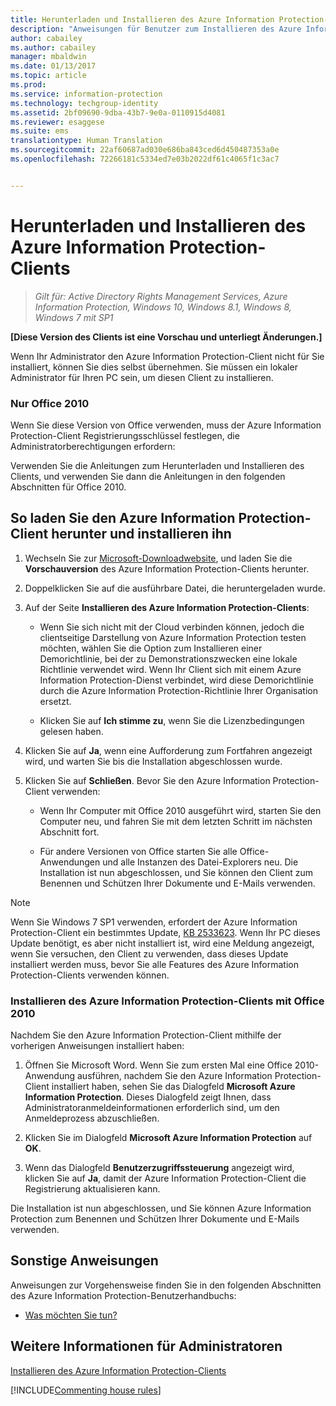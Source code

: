 ```yaml
---
title: Herunterladen und Installieren des Azure Information Protection-Clients | Azure Information Protection
description: "Anweisungen für Benutzer zum Installieren des Azure Information Protection-Clients für Windows, damit Sie Ihre Dokumente und E-Mails klassifizieren und schützen können."
author: cabailey
ms.author: cabailey
manager: mbaldwin
ms.date: 01/13/2017
ms.topic: article
ms.prod: 
ms.service: information-protection
ms.technology: techgroup-identity
ms.assetid: 2bf09690-9dba-43b7-9e0a-0110915d4081
ms.reviewer: esaggese
ms.suite: ems
translationtype: Human Translation
ms.sourcegitcommit: 22af60687ad030e686ba843ced6d450487353a0e
ms.openlocfilehash: 72266181c5334ed7e03b2022df61c4065f1c3ac7


---
```


# <a name="download-and-install-the-azure-information-protection-client"></a>Herunterladen und Installieren des Azure Information Protection-Clients

>*Gilt für: Active Directory Rights Management Services, Azure Information Protection, Windows 10, Windows 8.1, Windows 8, Windows 7 mit SP1*

**[Diese Version des Clients ist eine Vorschau und unterliegt Änderungen.]**

Wenn Ihr Administrator den Azure Information Protection-Client nicht für Sie installiert, können Sie dies selbst übernehmen. Sie müssen ein lokaler Administrator für Ihren PC sein, um diesen Client zu installieren. 

### <a name="office-2010-only"></a>Nur Office 2010

Wenn Sie diese Version von Office verwenden, muss der Azure Information Protection-Client Registrierungsschlüssel festlegen, die Administratorberechtigungen erfordern: 

Verwenden Sie die Anleitungen zum Herunterladen und Installieren des Clients, und verwenden Sie dann die Anleitungen in den folgenden Abschnitten für Office 2010.

## <a name="to-download-and-install-the-azure-information-protection-client"></a>So laden Sie den Azure Information Protection-Client herunter und installieren ihn

1.  Wechseln Sie zur [Microsoft-Downloadwebsite](https://www.microsoft.com/en-us/download/details.aspx?id=53018), und laden Sie die **Vorschauversion** des Azure Information Protection-Clients herunter.

2. Doppelklicken Sie auf die ausführbare Datei, die heruntergeladen wurde. 

3. Auf der Seite **Installieren des Azure Information Protection-Clients**: 
    
    - Wenn Sie sich nicht mit der Cloud verbinden können, jedoch die clientseitige Darstellung von Azure Information Protection testen möchten, wählen Sie die Option zum Installieren einer Demorichtlinie, bei der zu Demonstrationszwecken eine lokale Richtlinie verwendet wird. Wenn Ihr Client sich mit einem Azure Information Protection-Dienst verbindet, wird diese Demorichtlinie durch die Azure Information Protection-Richtlinie Ihrer Organisation ersetzt.
    
    - Klicken Sie auf **Ich stimme zu**, wenn Sie die Lizenzbedingungen gelesen haben.

4. Klicken Sie auf **Ja**, wenn eine Aufforderung zum Fortfahren angezeigt wird, und warten Sie bis die Installation abgeschlossen wurde.

3. Klicken Sie auf **Schließen**. Bevor Sie den Azure Information Protection-Client verwenden:

    - Wenn Ihr Computer mit Office 2010 ausgeführt wird, starten Sie den Computer neu, und fahren Sie mit dem letzten Schritt im nächsten Abschnitt fort.
    
    - Für andere Versionen von Office starten Sie alle Office-Anwendungen und alle Instanzen des Datei-Explorers neu. Die Installation ist nun abgeschlossen, und Sie können den Client zum Benennen und Schützen Ihrer Dokumente und E-Mails verwenden.

> [!NOTE]
> Wenn Sie Windows 7 SP1 verwenden, erfordert der Azure Information Protection-Client ein bestimmtes Update, [KB 2533623](https://support.microsoft.com/en-us/kb/2533623). Wenn Ihr PC dieses Update benötigt, es aber nicht installiert ist, wird eine Meldung angezeigt, wenn Sie versuchen, den Client zu verwenden, dass dieses Update installiert werden muss, bevor Sie alle Features des Azure Information Protection-Clients verwenden können.

### <a name="installing-the-azure-information-protection-client-with-office-2010"></a>Installieren des Azure Information Protection-Clients mit Office 2010

Nachdem Sie den Azure Information Protection-Client mithilfe der vorherigen Anweisungen installiert haben:

1. Öffnen Sie Microsoft Word. Wenn Sie zum ersten Mal eine Office 2010-Anwendung ausführen, nachdem Sie den Azure Information Protection-Client installiert haben, sehen Sie das Dialogfeld **Microsoft Azure Information Protection**. Dieses Dialogfeld zeigt Ihnen, dass Administratoranmeldeinformationen erforderlich sind, um den Anmeldeprozess abzuschließen.

2. Klicken Sie im Dialogfeld **Microsoft Azure Information Protection** auf **OK**.

2. Wenn das Dialogfeld **Benutzerzugriffssteuerung** angezeigt wird, klicken Sie auf **Ja**, damit der Azure Information Protection-Client die Registrierung aktualisieren kann.

Die Installation ist nun abgeschlossen, und Sie können Azure Information Protection zum Benennen und Schützen Ihrer Dokumente und E-Mails verwenden.

## <a name="other-instructions"></a>Sonstige Anweisungen
Anweisungen zur Vorgehensweise finden Sie in den folgenden Abschnitten des Azure Information Protection-Benutzerhandbuchs:

-   [Was möchten Sie tun?](client-user-guide.md#what-do-you-want-to-do)

## <a name="additional-information-for-administrators"></a>Weitere Informationen für Administratoren
[Installieren des Azure Information Protection-Clients](info-protect-client.md)

[!INCLUDE[Commenting house rules](../includes/houserules.md)]



<!--HONumber=Jan17_HO2-->


